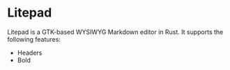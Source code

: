 # Litepad

Litepad is a GTK-based WYSIWYG Markdown editor in Rust. It supports the following features:

+ Headers
+ Bold
